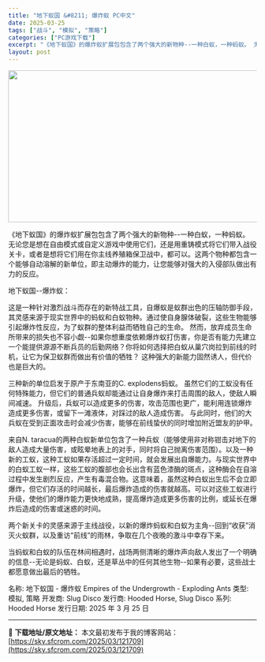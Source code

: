 ```yaml
---
title: "地下蚁国 &#8211; 爆炸蚁 PC中文"
date: 2025-03-25
tags: ["战斗", "模拟", "策略"]
categories: ["PC游戏下载"]
excerpt: "《地下蚁国》的爆炸蚁扩展包包含了两个强大的新物种--一种白蚁，一种蚂蚁。 无论您是想在自由模式或自定义游戏中使用它们，还是用重铸模式将它们带入战役关卡，或者是想将它们用在你主线养殖箱保卫战中，都可以。这两个物种都包含一个能够自动溶解的新单位，即主动爆炸的能力，让您能够对强大的入侵部队做出有力的反应。&hellip;"
layout: post
---
```


<img class="aligncenter size-full wp-image-121710" src="https://sky.sfcrom.com/wp-content/uploads/2025/03/2025032502494118.webp" alt="" width="660" height="308" />

《地下蚁国》的爆炸蚁扩展包包含了两个强大的新物种--一种白蚁，一种蚂蚁。 无论您是想在自由模式或自定义游戏中使用它们，还是用重铸模式将它们带入战役关卡，或者是想将它们用在你主线养殖箱保卫战中，都可以。这两个物种都包含一个能够自动溶解的新单位，即主动爆炸的能力，让您能够对强大的入侵部队做出有力的反应。

地下蚁国--爆炸蚁：

这是一种针对激烈战斗而存在的新特战工具，自爆蚁是蚁群出色的压轴防御手段，其灵感来源于现实世界中的蚂蚁和白蚁物种。通过使自身腺体破裂，这些生物能够引起爆炸性反应，为了蚁群的整体利益而牺牲自己的生命。 然而，放弃成员生命所带来的损失也不容小觑--如果你想重度依赖爆炸蚁打伤害，你是否有能力先建立一个能提供源源不断兵员的后勤网络？你将如何选择把白蚁从巢穴岗拉到前线的时机，让它为保卫蚁群而做出有价值的牺牲？ 这种强大的新能力固然诱人，但代价也是巨大的。

三种新的单位启发于原产于东南亚的C. explodens蚂蚁。 虽然它们的工蚁没有任何特殊能力，但它们的普通兵蚁却能通过让自身爆炸来打击周围的敌人，使敌人瞬间减速。 升级后，兵蚁可以造成更多的伤害，攻击范围也更广，能利用连锁爆炸造成更多伤害，或留下一滩液体，对踩过的敌人造成伤害。 与此同时，他们的大兵蚁在受到正面攻击时会减少伤害，能够在前线蛰伏的同时增加附近盟友的护甲。

来自N. taracua的两种白蚁新单位包含了一种兵蚁（能够使用非对称钳击对地下的敌人造成大量伤害，或眩晕地表上的对手，同时将自己抛离伤害范围）。以及一种新的工蚁，这种工蚁如果存活超过一定时间，就会发展出自爆能力。与现实世界中的白蚁工蚁一样，这些工蚁的腹部也会长出含有蓝色漆酶的斑点，这种酶会在自溶过程中发生剧烈反应，产生有毒混合物。这意味着，虽然这种白蚁出生后不会立即爆炸，但它们存活的时间越长，最后爆炸造成的伤害就越高。可以对这些工蚁进行升级，使他们的爆炸能力更快地成熟，提高爆炸造成更多伤害的比例，或延长在爆炸后造成的伤害或迷惑的时间。

两个新关卡的灵感来源于主线战役，以新的爆炸蚂蚁和白蚁为主角--回到“收获”消灭火蚁群，以及重访“前线”的雨林，争取在几个夜晚的激斗中幸存下来。

当蚂蚁和白蚁的队伍在林间相遇时，战场两侧清晰的爆炸声向敌人发出了一个明确的信息--无论是蚂蚁、白蚁，还是草丛中的任何其他生物--如果有必要，这些战士都愿意做出最后的牺牲。

名称: 地下蚁国 - 爆炸蚁 Empires of the Undergrowth - Exploding Ants
类型: 模拟, 策略
开发商: Slug Disco
发行商: Hooded Horse, Slug Disco
系列: Hooded Horse
发行日期: 2025 年 3 月 25 日

---
📖 **下载地址/原文地址：** 本文最初发布于我的博客网站：[https://sky.sfcrom.com/2025/03/121709](https://sky.sfcrom.com/2025/03/121709)
